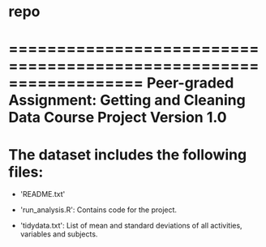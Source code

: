 # repo
==================================================================
Peer-graded Assignment: Getting and Cleaning Data Course Project
Version 1.0
==================================================================

The dataset includes the following files:
=========================================

- 'README.txt'

- 'run_analysis.R': Contains code for the project.

- 'tidydata.txt': List of mean and standard deviations of all activities, variables and subjects.
